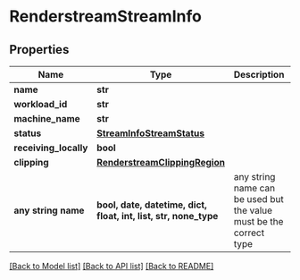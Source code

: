 # RenderstreamStreamInfo


## Properties
Name | Type | Description | Notes
------------ | ------------- | ------------- | -------------
**name** | **str** |  | [optional] 
**workload_id** | **str** |  | [optional] 
**machine_name** | **str** |  | [optional] 
**status** | [**StreamInfoStreamStatus**](StreamInfoStreamStatus.md) |  | [optional] 
**receiving_locally** | **bool** |  | [optional] 
**clipping** | [**RenderstreamClippingRegion**](RenderstreamClippingRegion.md) |  | [optional] 
**any string name** | **bool, date, datetime, dict, float, int, list, str, none_type** | any string name can be used but the value must be the correct type | [optional]

[[Back to Model list]](../README.md#documentation-for-models) [[Back to API list]](../README.md#documentation-for-api-endpoints) [[Back to README]](../README.md)


